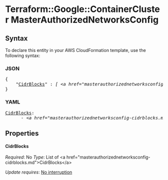 # Terraform::Google::ContainerCluster MasterAuthorizedNetworksConfig

## Syntax

To declare this entity in your AWS CloudFormation template, use the following syntax:

### JSON

<pre>
{
    "<a href="#cidrblocks" title="CidrBlocks">CidrBlocks</a>" : <i>[ &lt;a href=&#34;masterauthorizednetworksconfig-cidrblocks.md&#34;&gt;CidrBlocks&lt;/a&gt;, ... ]</i>
}
</pre>

### YAML

<pre>
<a href="#cidrblocks" title="CidrBlocks">CidrBlocks</a>: <i>
      - &lt;a href=&#34;masterauthorizednetworksconfig-cidrblocks.md&#34;&gt;CidrBlocks&lt;/a&gt;</i>
</pre>

## Properties

#### CidrBlocks

_Required_: No
_Type_: List of &lt;a href=&#34;masterauthorizednetworksconfig-cidrblocks.md&#34;&gt;CidrBlocks&lt;/a&gt;

_Update requires_: [No interruption](https://docs.aws.amazon.com/AWSCloudFormation/latest/UserGuide/using-cfn-updating-stacks-update-behaviors.html#update-no-interrupt)


